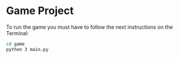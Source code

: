 # Game Project

To run the game you must have to follow the next instructions on the Terminal:

```sh
cd game
python 3 main.py 
```